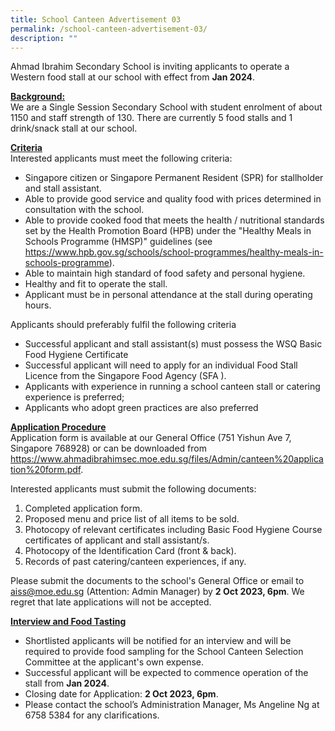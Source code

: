 ```yaml
---
title: School Canteen Advertisement 03
permalink: /school-canteen-advertisement-03/
description: ""
---
```

Ahmad Ibrahim Secondary School is inviting applicants to operate a Western food stall at our school
with effect from **Jan 2024**.

<u><b>Background:</b></u><br>
We are a Single Session Secondary School with student enrolment of about 1150 and staff strength
of 130. There are currently 5 food stalls and 1 drink/snack stall at our school.

<u>**Criteria**</u><br>
Interested applicants must meet the following criteria:
* Singapore citizen or Singapore Permanent Resident (SPR) for stallholder and stall assistant.
* Able to provide good service and quality food with prices determined in consultation with
the school.
* Able to provide cooked food that meets the health / nutritional standards set by the Health
Promotion Board (HPB) under the "Healthy Meals in Schools Programme (HMSP)" guidelines
(see https://www.hpb.gov.sg/schools/school-programmes/healthy-meals-in-schools-programme).
* Able to maintain high standard of food safety and personal hygiene.
* Healthy and fit to operate the stall.
* Applicant must be in personal attendance at the stall during operating hours.

Applicants should preferably fulfil the following criteria
* Successful applicant and stall assistant(s) must possess the WSQ Basic Food Hygiene
Certificate
* Successful applicant will need to apply for an individual Food Stall Licence from the
Singapore Food Agency (SFA ).
* Applicants with experience in running a school canteen stall or catering experience is
preferred;
* Applicants who adopt green practices are also preferred


<u>**Application Procedure**</u><br>
Application form is available at our General Office (751 Yishun Ave 7, Singapore 768928) or can be
downloaded from
https://www.ahmadibrahimsec.moe.edu.sg/files/Admin/canteen%20application%20form.pdf.

Interested applicants must submit the following documents:
1. Completed application form.
2. Proposed menu and price list of all items to be sold.
3. Photocopy of relevant certificates including Basic Food Hygiene Course certificates of
applicant and stall assistant/s.
4. Photocopy of the Identification Card (front &amp; back).
5. Records of past catering/canteen experiences, if any.

Please submit the documents to the school's General Office or email to aiss@moe.edu.sg (Attention:
Admin Manager) by **2 Oct 2023, 6pm**. We regret that late applications will not be accepted.

<u>**Interview and Food Tasting**</u><br>
* Shortlisted applicants will be notified for an interview and will be required to provide food
sampling for the School Canteen Selection Committee at the applicant's own expense.
* Successful applicant will be expected to commence operation of the stall from **Jan 2024**.
* Closing date for Application:&nbsp;**2 Oct 2023, 6pm**.
* Please contact the school’s Administration Manager, Ms Angeline Ng at 6758 5384 for any
clarifications.
